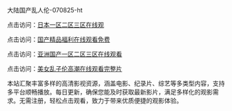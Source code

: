 大陆国产乱人伦-070825-ht

点击访问：<a href="https://heiliaoga6s9v.pages.dev">日本一区二区三区在线观</a>

点击访问：<a href="https://heiliaoow5kzm.pages.dev">国产精品福利在线观看免费</a>

点击访问：<a href="https://heiliao2dmwwy.pages.dev">亚洲国产一区二区三区在线观看</a>

点击访问：<a href="https://heiliaoll4qsx.pages.dev">美女乱子伦高潮在线观看完整片</a>

本站汇聚丰富多样的高清影视资源，涵盖电影、纪录片、综艺等多类型内容，支持多平台顺畅播放。每日更新，确保您能及时获取最新影片，满足多样化的观影需求。无需注册，轻松点击观看，致力于带来优质便捷的观影体验。

<span style="display:none;">[Canonical link](https://github.com/hang20250708/hang10 ）</span>
